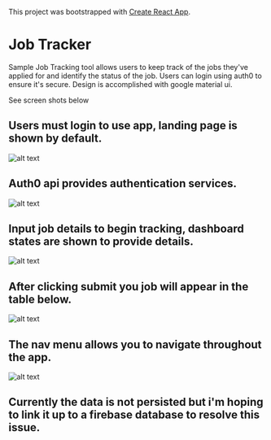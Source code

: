 This project was bootstrapped with [Create React App](https://github.com/facebookincubator/create-react-app).

# Job Tracker
Sample Job Tracking tool allows users to keep track of the jobs they've applied for and identify the status of the job. Users can login using auth0 to ensure it's secure. Design is accomplished with google material ui.

See screen shots below

## Users must login to use app, landing page is shown by default.
![alt text](https://user-images.githubusercontent.com/20272116/28487584-319cf9fa-6e59-11e7-8711-f75784bcb0ad.png)

## Auth0 api provides authentication services.
![alt text](https://user-images.githubusercontent.com/20272116/28486993-5c252464-6e4e-11e7-8744-11e4c7715165.png)

## Input job details to begin tracking, dashboard states are shown to provide details.
![alt text](https://user-images.githubusercontent.com/20272116/28486995-5e8dae6a-6e4e-11e7-99c2-a1e6989f4b5a.png)

## After clicking submit you job will appear in the table below.
![alt text](https://user-images.githubusercontent.com/20272116/28486997-60c7bd56-6e4e-11e7-85dd-59962d340f4a.png)

## The nav menu allows you to navigate throughout the app.
![alt text](https://user-images.githubusercontent.com/20272116/28487623-38883300-6e5a-11e7-9607-451b36b6816b.png)

## Currently the data is not persisted but i'm hoping to link it up to a firebase database to resolve this issue.
